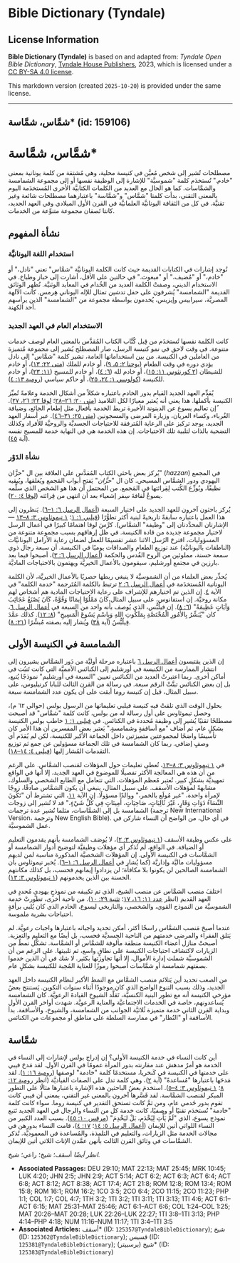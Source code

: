 # Bible Dictionary (Tyndale)

## License Information

**Bible Dictionary (Tyndale)** is based on and adapted from: _Tyndale Open Bible Dictionary_, [Tyndale House Publishers](https://tyndaleopenresources.com/), 2023, which is licensed under a [CC BY-SA 4.0 license](https://creativecommons.org/licenses/by-sa/4.0/legalcode.en).

This markdown version (created `2025-10-20`) is provided under the same license.



--------------------------------

## شمَّاس، شمَّاسة* (id: 159106)

شمَّاس، شمَّاسة\*
=================

مصطلحات تُشير إلى شخص مُعيَّن في كنيسة محلية، وهي مُشتقة من كلمة يونانية بمعنى "خادم." تُستخدَم كلمة "شموسيَّة" للإشارة إلى الوظيفة نفسها أو إلى مجموعة الشمامسة والشمَّاسات. كما هو الحال مع العديد من الكلمات الكتابيَّة الأخرى المُستخدَمة اليوم بالمعنى التقني، بدأت كلمتا "شمَّاس" و"شمَّاسة" باعتبارهما مصطلحات شائعة وغير تقنيَّة. في كل من الثقافة اليونانيَّة العلمانيَّة في القرن الأول الميلادي وفي العهد الجديد، كانتا تَصفان مجموعة متنوِّعة من الخدمات.

نشأة المفهوم
------------

### استخدام اللغة اليونانيَّة

تُوجد إشارات في الكتابات القديمة حيث كانت الكلمة اليونانيَّة "شمَّاس" تعني "نادل،" أو "خادم،" أو "مُضيف،" أو "مبعوث." في حالتين على الأقل، أشارت إلى خباز وطباخ. في الاستخدام الديني، وصفتْ الكلمة العديد من الخُدام في المعابد الوثنيَّة. تُظهِر الوثائق القديمة "الشمامسة" يُشرفون على حفل تدشين تمثال للإله اليوناني هِرمس. كانت الآلهة المصريَّة، سيرابيس وإيزيس، يُخدمون بواسطة مجموعة من "الشمامسة" الذين يرأسهم أحد الكهنة.

### الاستخدام العام في العهد الجديد

كانت الكلمة نفسها تُستخدَم من قِبل كُتَّاب الكتاب المُقدَّس بالمعنى العام لوصف خدمات متنوعة. في وقت لاحق في نمو كنيسة الرسل، صار المصطلح يُشير إلى مجموعة مُتميزة من العاملين في الكنيسة. من بين استخداماتها العامة، تشير كلمة "شمَّاس" إلى نادل يؤدي دوره في وقت الطعام ([يوحنا ٢: ٥، ٩](https://ref.ly/John2:5))، أو خادم للملك ([متى ٢٢: ١٣](https://ref.ly/Matt22:13))، أو خادم للشيطان ([٢ كورنثوس ١١: ١٥](https://ref.ly/2Cor11:15))، أو خادم لله ([٦: ٤](https://ref.ly/2Cor6:4))، أو خادم للمسيح ([١١: ٢٣](https://ref.ly/2Cor11:23))، أو خادم للكنيسة ([كولوسي ١: ٢٤، ٢٥](https://ref.ly/Col1:24-Col1:25))، أو حاكم سياسي ([رومية ١٣: ٤](https://ref.ly/Rom13:4)).

يُقدِّم العهد الجديد القيام بدور الخادم باعتباره شكلاً من أشكال الخدمة وعلامةً تُميِّز الكنيسة بأكملها. هذا يعني أنه يُعتبر معيارًا لكل التلاميذ ([متى ٢٠: ٢٦–٢٨](https://ref.ly/Matt20:26-Matt20:28)؛ [لوقا ٢٢: ٢٦، ٢٧](https://ref.ly/Luke22:26-Luke22:27)). ُإن تعاليم يسوع عن الدينونة الأخيرة تربط الخدمة بأفعال مثل إطعام الجائع، وضيافة الغُرباء، وكساء العريان، وزيارة المرضى والمسجونين ([متى ٢٥: ٣١–٤٦](https://ref.ly/Matt25:31-Matt25:46)). عبر أسفار العهد الجديد، يوجد تركيز على الرعاية المُترفقة للاحتياجات الجسديَّة والروحيَّة للأفراد وكذلك التضحية بالذات لتلبية تلك الاحتياجات. إن هذه الخدمة هي في النهاية خدمة للمسيح نفسه (آية [٤٥](https://ref.ly/Matt25:45)).

### نشأة الدَوْر

يُركز بعض باحثي الكتاب المُقدَّس على العلاقة بين ال "حزَّان" (*hazzan*) في المجمع اليهودي ودور الشمَّاس المسيحي. كان ال "*حزَّان*" يَفتح أبواب المَجمع ويُغلقها، ويُبقيه نظيفًا، ويُوزِّع الكُتب لِقِرائتها في المَجمع. من المحتمل أن هذا هو الشخص الذي سلَّمه يسوعُ لُفافةَ سِفر إشعياء بعد أن انتهى من قِرائته ([لوقا ٤: ٢٠](https://ref.ly/Luke4:20)).

يُركز باحثون آخرون للعهد الجديد على اختيار السبعة ([أعمال الرسل ٦: ١–٦](https://ref.ly/Acts6:1-Acts6:6)). يَنظرون إلى هذا العمل باعتباره سابقةً تاريخيةً لبنية أكثر تطوُّرًا ([فيلبي ١: ١](https://ref.ly/Phil1:1)؛ [١ تيموثاوس ٣: ٨–١٣](https://ref.ly/1Tim3:8-1Tim3:13) — الإشارتان المحدَّدتان إلى "وظيفة" الشمَّاس). كرَّسَ لوقا اهتمامًا كبيرًا في أعمال الرسل لاختيار مجموعة جديدة من قادة الكنيسة. في ظل إرهاقهم بسبب مجموعة متنوعة من المسؤوليات، اقترحَ الرُسل الاثنا عشر تقسيمًا للعمل لضمان رعاية الأرامل اليونانيَّات (الناطقات باليونانيَّة) عند توزيع الطعام والصداقات يوميًا في الكنيسة. أن سبعة رجال ذوي سمعة حسنة، مملوئين من الروح القُدس والحكمة ([أعمال الرسل ٦: ٣](https://ref.ly/Acts6:3))، أصبحوا فيما بعد بارزين في مجتمع أورشليم، سيقومون بالأعمال الخيريَّة ويهتمون بالاحتياجات الماديَّة.

يُحذِّر بعض العلماء من أن الشموسيَّة لا ينبغي ربطها حصريًا بالأعمال الخيريَّة، لأن الكلمة اليونانية المُستخدَمة في [أعمال الرسل ٦: ٢](https://ref.ly/Acts6:2) ترتبط بالكلمة المُتَرجمة "خدمة الكلمة" في الآية [٤](https://ref.ly/Acts6:4). إن الذين تم اختيارهم للإشراف على رعاية الاحتياجات المادية هم أشخاص لهم مكانة روحيَّة. إن استفانوس، على سبيل المثال،كَانَ مَمْلُوًا إِيمَانًا وَقُوَّةً، كَانَ يَصْنَعُ عَجَائِبَ وَآيَاتٍ عَظِيمَةً" ([٦: ٨](https://ref.ly/Acts6:8)). إن فيلُبُّس، الذي يُوصف بأنه واحد من السبعة في [أعمال الرسل ٦](https://ref.ly/Acts6:1-Acts6:15)، كان "يُبَشِّرُ بِالأُمُورِ الْمُخْتَصَّةِ بِمَلَكُوتِ اللهِ وَبِاسْمِ يَسُوعَ الْمَسِيحِ" ([٨: ١٢](https://ref.ly/Acts8:12)). كذلك عمَّدَ فِيلُبُّسُ (آية [٣٨](https://ref.ly/Acts8:38)) ويُشار إليه بصفته مُبشِّرًا ([٢١: ٨](https://ref.ly/Acts21:8)).

الشمامسة في الكنيسة الأولى
--------------------------

إن الذين يقتبسون [أعمال الرسل ٦](https://ref.ly/Acts6:1-Acts6:15) باعتباره مرحلة أوليَّة من دَور الشمَّاس يشيرون إلى انتشار الممارسة من الكنيسة في أورشليم إلى الكنائس الأمميَّة التي كانت تَنبُت في أماكن أخرى. ربما اعتبرتْ العديد من الكنائس تعيين "السبعة في أورشليم" نموذجًا يُتبع، بل إن بعض الكنائس تبنَّتْ الرقم سبعة. في رسالة من القرن الثالث للبابا كرنيليوس، على سبيل المثال، قيل إن كنيسة روما أبقت على أن يكون عدد الشمامسة سبعة.

بحلول الوقت الذي تلقتْ فيه كنيسة فيلبي تعليماتها من الرسول بولس (حوالي ٦٢ م)، وحصل تيموثاوس على أول رسالة له من بولس، كانت كلمة "شمَّاس" قد أصبحت مصطلحًا تقنيًا يُشير إلى وظيفة مُحددة في الكنائس. في [فيلبي ١: ١](https://ref.ly/Phil1:1) خاطب بولس الكنيسة بشكلٍ عام، ثم أضاف "مع أساقفةٍ وشمامسةٍ." يَعتبر بعض المفسرين أن هذا الأمر كان تأسيسًا واضحًا لمجموعتين متميزتين داخل الجماعة الأكبر للكنيسة، لكن لم يُقدَم أي وصفٍ إضافي. ربما كان الشمامسة في تلك الجماعة مسؤولين عن جمع ثم توزيع التقدمات المُشار إليها ([فيلبي ٤: ١٤–١٨](https://ref.ly/Phil4:14-Phil4:18)).

في [١ تيموثاوس ٣: ٨–١٣](https://ref.ly/1Tim3:8-1Tim3:13)، تُعطى تعليمات حول المؤهلات لمَنصب الشمَّاس. على الرغم من أن هذه هي المعالجة الأكثر تفصيلًا للموضوع في العهد الجديد، إلا أنها في الواقع تمهيديَّة بشكلٍ كبير. تُعتبر مُعظم المؤهلات، التي تتعامل مع الطابع الشخصي والسلوك، مشابهةً لمؤهلات الأسقف. على سبيل المثال، ينبغي أن يكون الشمَّاس صادقًا، زوجًا لإمرأة واحدة، "غير مُولَع بالخمر،" ووالدًا مسؤولًا. إن الآية [١١](https://ref.ly/1Tim3:11)، التي تشترط أن "تَكُونَ النِّسَاءُ ذَوَاتِ وَقَارٍ، غَيْرَ ثَالِبَاتٍ، صَاحِيَاتٍ، أَمِينَاتٍ فِي كُلِّ شَيْءٍ،" قد لا تُشير إلى زوجات الشمامسة بل إلى الشمَّاسات، مثلما تُشير عدة ترجمات (ترجمة New International Version، وترجمة New English Bible). في أي حال، من الواضح أن النساء شاركن في عمل الشموسيَّة.

على عكس وظيفة الأسقف ([١ تيموثاوس ٣: ٢](https://ref.ly/1Tim3:2))، لا يُوصَف الشمامسة بأنهم يقدمون التعليم أو الضيافة. في الواقع، لم تُذكر أي مؤهلات وظيفيَّة لتوضيح أدوار الشمامسة أو الشمَّاسات في الكنيسة الأولى. إن المؤهلات الشخصيَّة المذكورة مناسبة لمن لديهم مسؤوليات ماليَّة وإداريَّة (كما يُشار في [أعمال الرسل ٦: ١–٦](https://ref.ly/Acts6:1-Acts6:6)). يُخبر تيموثاوس بأن الشمامسة الصالحين لن يكونوا بلا مكافأة؛ لن يزدادوا إيمانهم فحسب، بل كذلك مكانتهم الحسنة بين الذين يخدمونهم ([١ تيموثاوس ٣: ١٣](https://ref.ly/1Tim3:13)).

اختلفَ منصب الشمَّاس عن منصب الشيخ، الذي تم تكييفه من نموذجٍ يهوديٍ مُحددٍ في العهد القديم (انظر [عدد ١١: ١٦، ١٧](https://ref.ly/Num11:16-Num11:17)؛ [تثنية ٢٩: ١٠](https://ref.ly/Deut29:10)). من ناحية أخرى، تطورتْ خدمة الشموسيَّة من النموذج القوي، والشخصي، والتاريخي ليسوع، الخادم الذي كان يُلبي برأفةٍ احتياجات بشرية ملموسة.

عندما أصبحَ مَنصب الشمَّاس راسخًا أكثر، أمكن تحديد واجباته باعتبارها واجبات رعويَّة. لم يَتلق الفقراء والمرضى خدمتهم من الناحية الجسديَّة فحسب، بل أيضًا مع التعليم والتعزية. أصبحتْ منازل أعضاء الكنيسة منطقة مألوفة للشمَّاس أو الشمَّاسة. تشكَّل نمطٌ من الزيارات لاكتشاف احتياجات الكنيسة على نطاقٍ واسع، ثم تلبيتها. على الرغم من أن الشموسيَّة شملت إدارة الأموال، إلا أنها تجاوزتها بكثير. لا شك في أن الذين خدموا بصفتهم شمامسة أو شمَّاسات أصبحوا رموزًا للعناية المُحِبة للكنيسة بشكلٍ عام.

من الصعب تحديد أين يَتلائم منصب الشمَّاس مع النمط الأكبر لنظام الكنيسة داخل العهد الجديد، وذلك بسبب التنوع الواضح الذي كان موجودًا أثناء سنوات التكوين. يَستنتج بعضُ مؤرخي الكنيسة أنه مع تطور البنية الكنسيَّة، تَقلَّد الشيوخ القيادةَ الرعويَّة. كان الشمامسة يُساعدونهم، خاصة في الخدمات الاجتماعيَّة والعناية الرعويَّة. شهدت أواخر القرن الأول وبداية القرن الثاني خدمة متميزة ثُلاثيَّة الجوانب من الشمامسة، والشيوخ، والأساقفة. بدأ الأساقفة أو "النُظار" في ممارسة السلطة على مناطق أو مجموعات من الكنائس.

شمَّاسة
-------

أين كانت النساء في خدمة الكنيسة الأولى؟ إن إدراج بولس لإشارات إلى النساء في الخدمة هو أمرٌ مدهش عند مقارنته بدور المرأة عمومًا في القرن الأول. لقد مَدحَ فيبي على خدمتها في الكنيسة في كَنخريا، مستخدمًا كلمة "خادمة" لوصفها ([رومية ١٦: ١](https://ref.ly/Rom16:1)). لقد مَدحَها باعتبارها "مُساعدةً" (آية [٢](https://ref.ly/Rom16:2))، وهي كلمة تدل على الصفات القياديَّة (انظر [رومية ١٢: ٨](https://ref.ly/Rom12:8)؛ [١ تيموثاوس ٣: ٤–٥](https://ref.ly/1Tim3:4-1Tim3:5)). استخدمَ بعضُ الباحثين هذه الإشارة باعتبارها مثالًا على التطور المبكر لمَنصب الشمَّاسة. لقد فَسَّرها آخرون بالمعنى غير التقني، بمعنى أن فيبي كانت تقوم بدور خَدمي عام، ومن ثمَّ كانت تستحق التقدير في كنيسة روما. سواء كانت كلمة "خادمة" تُستخدَم تقنيًا أو وصفيًا، كانت خدمة كل من النساء والرجال في العهد الجديد تَتبع نموذج يسوع، الذي "لَمْ يَأْتِ لِيُخْدَم، بَلْ ليَخْدِمَ" ([مرقس ١٠: ٤٥](https://ref.ly/Mark10:45)). بسبب العدد الكبير من النساء اللواتي أتين للإيمان ([أعمال الرسل ٥: ١٤](https://ref.ly/Acts5:14)؛ [١٧: ٤](https://ref.ly/Acts17:4))، قامت النساء بدورهن في مجالات الخدمة مثل الزيارات، والتعليم في التلمذة، والمُساعدة في المعموديَّة. تُذكر الشمَّاسات في وثائق القرن الثالث بأنهن عمَّدن الإناث اللاتي أتين للإيمان.

*انظر أيضًا* أسقف؛ شيخ؛ راعي؛ شيخ.

* **Associated Passages:** DEU 29:10; MAT 22:13; MAT 25:45; MRK 10:45; LUK 4:20; JHN 2:5; JHN 2:9; ACT 5:14; ACT 6:2; ACT 6:3; ACT 6:4; ACT 6:8; ACT 8:12; ACT 8:38; ACT 17:4; ACT 21:8; ROM 12:8; ROM 13:4; ROM 15:8; ROM 16:1; ROM 16:2; 1CO 3:5; 2CO 6:4; 2CO 11:15; 2CO 11:23; PHP 1:1; COL 1:7; COL 4:7; 1TH 3:2; 1TI 3:2; 1TI 3:11; 1TI 3:13; 1TI 4:6; ACT 6:1–ACT 6:15; MAT 25:31–MAT 25:46; ACT 6:1–ACT 6:6; COL 1:24–COL 1:25; MAT 20:26–MAT 20:28; LUK 22:26–LUK 22:27; 1TI 3:8–1TI 3:13; PHP 4:14–PHP 4:18; NUM 11:16–NUM 11:17; 1TI 3:4–1TI 3:5
* **Associated Articles:** أسقف* (ID: `125357@TyndaleBibleDictionary`); شيخ (ID: `125362@TyndaleBibleDictionary`); قسيس (ID: `125381@TyndaleBibleDictionary`); شيخ (برسبيتر)* (ID: `125383@TyndaleBibleDictionary`)

